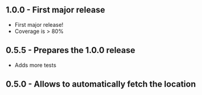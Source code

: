## 1.0.0 - First major release
* First major release!
* Coverage is > 80%

## 0.5.5 - Prepares the 1.0.0 release
* Adds more tests

## 0.5.0 - Allows to automatically fetch the location

